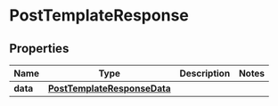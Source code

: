 # PostTemplateResponse

## Properties
Name | Type | Description | Notes
------------ | ------------- | ------------- | -------------
**data** | [**PostTemplateResponseData**](PostTemplateResponseData.md) |  | 
